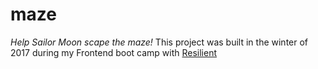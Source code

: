# maze

*Help Sailor Moon scape the maze!*
This project was built in the winter of 2017 during my Frontend boot camp with [Resilient](https://www.resilientcoders.org/)
